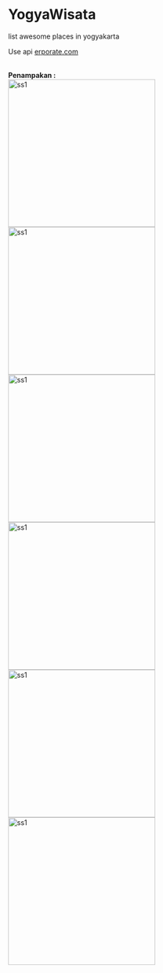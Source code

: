 # YogyaWisata

list awesome places in yogyakarta

Use api [erporate.com](erporate.com)<br><br>

**Penampakan :**<br>
<img width="300" alt="ss1" src="https://user-images.githubusercontent.com/32474003/45916193-21689100-be8c-11e8-8a0f-cf1d98ca4cb3.png">
<img width="300" alt="ss1" src="https://user-images.githubusercontent.com/32474003/45916194-21689100-be8c-11e8-8fca-f4e6f009fc3d.png">
<img width="300" alt="ss1" src="https://user-images.githubusercontent.com/32474003/45916195-22012780-be8c-11e8-81af-3b41e4a1c444.png">
<img width="300" alt="ss1" src="https://user-images.githubusercontent.com/32474003/45916196-22012780-be8c-11e8-8752-de95a25e80cc.png">
<img width="300" alt="ss1" src="https://user-images.githubusercontent.com/32474003/45916197-22012780-be8c-11e8-9792-e10a785aa520.png">
<img width="300" alt="ss1" src="https://user-images.githubusercontent.com/32474003/45916193-21689100-be8c-11e8-8a0f-cf1d98ca4cb3.png">

